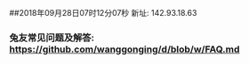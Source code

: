##2018年09月28日07时12分07秒 新址: 142.93.18.63
### 兔友常见问题及解答: https://github.com/wanggonging/d/blob/w/FAQ.md
